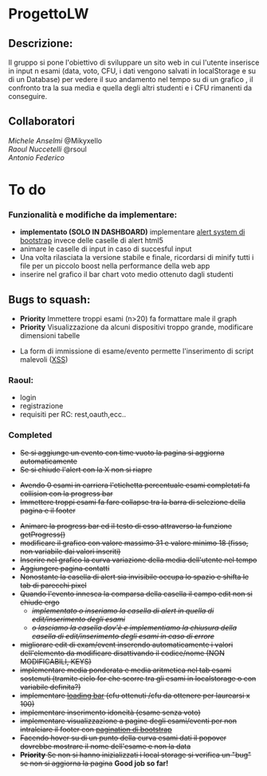 # ProgettoLW
## Descrizione:
Il gruppo si pone l'obiettivo di  sviluppare un sito web in cui l'utente inserisce in input n esami  (data, voto, CFU, i dati vengono salvati in localStorage e su di un Database) per vedere il suo andamento nel tempo su di un grafico , il confronto tra la sua media e quella degli altri studenti e i CFU rimanenti da conseguire.

## Collaboratori
*Michele Anselmi* @Mikyxello   
*Raoul Nuccetelli* @rsoul   
*Antonio Federico*



# To do 

### Funzionalità e modifiche da implementare:

* **implementato (SOLO IN DASHBOARD)** implementare [alert system di bootstrap](https://getbootstrap.com/docs/4.0/components/alerts/) invece delle caselle di alert html5  
* animare le caselle di input in caso di succesful input
* Una volta rilasciata la versione stabile e finale, ricordarsi di minify tutti i file per un piccolo boost nella performance della web app
* inserire nel grafico il bar chart voto medio ottenuto dagli studenti

## Bugs to squash:
- **Priority** Immettere troppi esami (n>20) fa formattare male il graph
- **Priority** Visualizzazione da alcuni dispositivi troppo grande, modificare dimensioni tabelle
* La form  di immissione di esame/evento permette l'inserimento di script malevoli ([XSS](https://www.acunetix.com/websitesecurity/cross-site-scripting/))

### Raoul:
- login
- registrazione
- requisiti per RC: rest,oauth,ecc..

### Completed 
* <del>Se si aggiunge un evento con time vuoto la pagina si aggiorna automaticamente</del>
* <del>Se si chiude l'alert con la X non si riapre</del>
- <del>Avendo 0 esami in carriera l'etichetta percentuale esami completati fa collision con la progress bar</del>
- <del>Immettere troppi esami fa fare collapse tra la barra di selezione della pagina e il footer</del>
* <del>Animare la progress bar ed il testo di esso attraverso la funzione getProgress()</del>
* <del>modificare il grafico con valore massimo 31 e valore minimo 18 (fisso, non variabile dai valori inseriti)</del>
* <del>Inserire nel grafico la curva variazione della media dell'utente nel tempo </del> 
* <del> Aggiungere pagina contatti</del>
* <del>Nonostante la casella di alert sia invisibile occupa lo spazio e shifta le tab di parecchi pixel</del>
 * <del>Quando l'evento innesca la comparsa della casella il campo edit non si chiude ergo</del>
   * <del>*implementato o inseriamo la casella di alert in quella di edit/inserimento degli esami*</del>
   * <del>*o lasciamo la casella dov'è e implementiamo la chiusura della casella di edit/inserimento degli esami in caso di errore*</del>
* <del>migliorare edit di exam/event inserendo automaticamente i valori dell'elemento da modificare disattivando il codice/nome (NON MODIFICABILI, KEYS)</del>
* <del>implementare media ponderata e media aritmetica nel tab esami sostenuti (tramite ciclo for che scorre tra gli esami in localstorage o con variabile definita?)</del>
* <del>implementare [loading bar](https://getbootstrap.com/docs/4.0/components/progress/) (cfu ottenuti /cfu da ottenere per laurearsi x 100)</del>
* <del>implementare inserimento idoneità (esame senza voto)</del>
* <del>implementare visualizzazione a pagine degli esami/eventi per non intralciare il footer con [pagination di bootstrap](https://v4-alpha.getbootstrap.com/components/pagination/)</del>
* <del>Facendo hover su di un punto della curva esami dati il popover dovrebbe mostrare il nome dell'esame e non la data</del>
* <del>**Priority** Se non si hanno inizializzati i local storage si verifica un "bug" se non si aggiorna la pagina</del>
**Good job so far!**